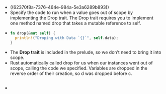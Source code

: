 - ((62370f8a-7376-464e-984a-5e3a6289b893))
- Specify the code to run when a value goes out of scope by implementing the Drop trait. The Drop trait requires you to implement one method named drop that takes a mutable reference to self.
- ```rust
  fn drop(&mut self) {
    println!("Droping with Data `{}`", self.data);
  }
  ```
- The **Drop trait** is included in the prelude, so we don’t need to bring it into scope.
- Rust automatically called drop for us when our instances went out of scope, calling the code we specified. Variables are dropped in the reverse order of their creation, so d was dropped before c.
- ##
